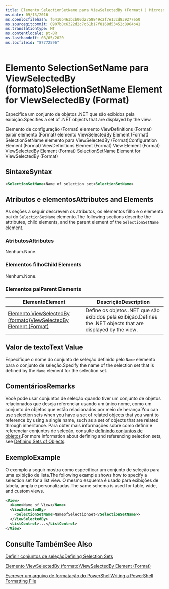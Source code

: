 ```yaml
---
title: Elemento SelectionSetName para ViewSelectedBy (Format) | Microsoft Docs
ms.date: 09/13/2016
ms.openlocfilehash: f6410b463bcb00d2758849c2f7e13cd839277e50
ms.sourcegitcommit: 0907b8c6322d2c7c61b17f8168d53452c8964b41
ms.translationtype: MT
ms.contentlocale: pt-BR
ms.lasthandoff: 08/05/2020
ms.locfileid: "87772596"
---
```

# <a name="selectionsetname-element-for-viewselectedby-format"></a><span data-ttu-id="f8765-102">Elemento SelectionSetName para ViewSelectedBy (formato)</span><span class="sxs-lookup"><span data-stu-id="f8765-102">SelectionSetName Element for ViewSelectedBy (Format)</span></span>

<span data-ttu-id="f8765-103">Especifica um conjunto de objetos .NET que são exibidos pela exibição.</span><span class="sxs-lookup"><span data-stu-id="f8765-103">Specifies a set of .NET objects that are displayed by the view.</span></span>

<span data-ttu-id="f8765-104">Elemento de configuração (Format) elemento ViewDefinitions (Format) exibir elemento (Format) elemento ViewSelectedBy Element (Format) SelectionSetName elemento para ViewSelectedBy (Format)</span><span class="sxs-lookup"><span data-stu-id="f8765-104">Configuration Element (Format) ViewDefinitions Element (Format) View Element (Format) ViewSelectedBy Element (Format) SelectionSetName Element for ViewSelectedBy (Format)</span></span>

## <a name="syntax"></a><span data-ttu-id="f8765-105">Sintaxe</span><span class="sxs-lookup"><span data-stu-id="f8765-105">Syntax</span></span>

```xml
<SelectionSetName>Name of selection set<SelectionSetName>
```

## <a name="attributes-and-elements"></a><span data-ttu-id="f8765-106">Atributos e elementos</span><span class="sxs-lookup"><span data-stu-id="f8765-106">Attributes and Elements</span></span>

<span data-ttu-id="f8765-107">As seções a seguir descrevem os atributos, os elementos filho e o elemento pai do `SelectionSetName` elemento.</span><span class="sxs-lookup"><span data-stu-id="f8765-107">The following sections describe the attributes, child elements, and the parent element of the `SelectionSetName` element.</span></span>

### <a name="attributes"></a><span data-ttu-id="f8765-108">Atributos</span><span class="sxs-lookup"><span data-stu-id="f8765-108">Attributes</span></span>

<span data-ttu-id="f8765-109">Nenhum.</span><span class="sxs-lookup"><span data-stu-id="f8765-109">None.</span></span>

### <a name="child-elements"></a><span data-ttu-id="f8765-110">Elementos filho</span><span class="sxs-lookup"><span data-stu-id="f8765-110">Child Elements</span></span>

<span data-ttu-id="f8765-111">Nenhum.</span><span class="sxs-lookup"><span data-stu-id="f8765-111">None.</span></span>

### <a name="parent-elements"></a><span data-ttu-id="f8765-112">Elementos pai</span><span class="sxs-lookup"><span data-stu-id="f8765-112">Parent Elements</span></span>

|<span data-ttu-id="f8765-113">Elemento</span><span class="sxs-lookup"><span data-stu-id="f8765-113">Element</span></span>|<span data-ttu-id="f8765-114">Descrição</span><span class="sxs-lookup"><span data-stu-id="f8765-114">Description</span></span>|
|-------------|-----------------|
|[<span data-ttu-id="f8765-115">Elemento ViewSelectedBy (formato)</span><span class="sxs-lookup"><span data-stu-id="f8765-115">ViewSelectedBy Element (Format)</span></span>](./viewselectedby-element-format.md)|<span data-ttu-id="f8765-116">Define os objetos .NET que são exibidos pela exibição.</span><span class="sxs-lookup"><span data-stu-id="f8765-116">Defines the .NET objects that are displayed by the view.</span></span>|

## <a name="text-value"></a><span data-ttu-id="f8765-117">Valor de texto</span><span class="sxs-lookup"><span data-stu-id="f8765-117">Text Value</span></span>

<span data-ttu-id="f8765-118">Especifique o nome do conjunto de seleção definido pelo `Name` elemento para o conjunto de seleção.</span><span class="sxs-lookup"><span data-stu-id="f8765-118">Specify the name of the selection set that is defined by the `Name` element for the selection set.</span></span>

## <a name="remarks"></a><span data-ttu-id="f8765-119">Comentários</span><span class="sxs-lookup"><span data-stu-id="f8765-119">Remarks</span></span>

<span data-ttu-id="f8765-120">Você pode usar conjuntos de seleção quando tiver um conjunto de objetos relacionados que deseja referenciar usando um único nome, como um conjunto de objetos que estão relacionados por meio de herança.</span><span class="sxs-lookup"><span data-stu-id="f8765-120">You can use selection sets when you have a set of related objects that you want to reference by using a single name, such as a set of objects that are related through inheritance.</span></span> <span data-ttu-id="f8765-121">Para obter mais informações sobre como definir e referenciar conjuntos de seleção, consulte [definindo conjuntos de objetos](./defining-selection-sets.md).</span><span class="sxs-lookup"><span data-stu-id="f8765-121">For more information about defining and referencing selection sets, see [Defining Sets of Objects](./defining-selection-sets.md).</span></span>

## <a name="example"></a><span data-ttu-id="f8765-122">Exemplo</span><span class="sxs-lookup"><span data-stu-id="f8765-122">Example</span></span>

<span data-ttu-id="f8765-123">O exemplo a seguir mostra como especificar um conjunto de seleção para uma exibição de lista.</span><span class="sxs-lookup"><span data-stu-id="f8765-123">The following example shows how to specify a selection set for a list view.</span></span> <span data-ttu-id="f8765-124">O mesmo esquema é usado para exibições de tabela, ampla e personalizadas.</span><span class="sxs-lookup"><span data-stu-id="f8765-124">The same schema is used for table, wide, and custom views.</span></span>

```xml
<View>
  <Name>Name of View</Name>
  <ViewSelectedBy>
    <SelectionSetName>NameofSelectionSet</SelectionSetName>>
  </ViewSelectedBy>
  <ListControl>...</ListControl>
</View>
```

## <a name="see-also"></a><span data-ttu-id="f8765-125">Consulte Também</span><span class="sxs-lookup"><span data-stu-id="f8765-125">See Also</span></span>

[<span data-ttu-id="f8765-126">Definir conjuntos de seleção</span><span class="sxs-lookup"><span data-stu-id="f8765-126">Defining Selection Sets</span></span>](./defining-selection-sets.md)

[<span data-ttu-id="f8765-127">Elemento ViewSelectedBy (formato)</span><span class="sxs-lookup"><span data-stu-id="f8765-127">ViewSelectedBy Element (Format)</span></span>](./viewselectedby-element-format.md)

[<span data-ttu-id="f8765-128">Escrever um arquivo de formatação do PowerShell</span><span class="sxs-lookup"><span data-stu-id="f8765-128">Writing a PowerShell Formatting File</span></span>](./writing-a-powershell-formatting-file.md)
